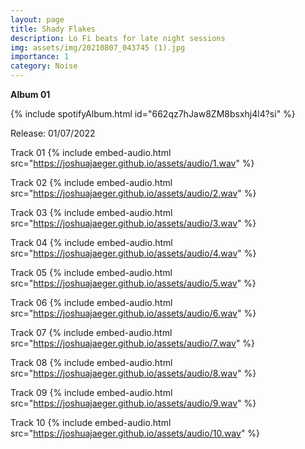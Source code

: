 ```yaml
---
layout: page
title: Shady Flakes
description: Lo Fi beats for late night sessions
img: assets/img/20210807_043745 (1).jpg
importance: 1
category: Noise
---
```


**Album 01**

{% include spotifyAlbum.html id="662qz7hJaw8ZM8bsxhj4l4?si" %}

Release: 01/07/2022


Track 01
{% include embed-audio.html src="https://joshuajaeger.github.io/assets/audio/1.wav" %}

Track 02
{% include embed-audio.html src="https://joshuajaeger.github.io/assets/audio/2.wav" %}

Track 03
{% include embed-audio.html src="https://joshuajaeger.github.io/assets/audio/3.wav" %}

Track 04
{% include embed-audio.html src="https://joshuajaeger.github.io/assets/audio/4.wav" %}

Track 05
{% include embed-audio.html src="https://joshuajaeger.github.io/assets/audio/5.wav" %}

Track 06
{% include embed-audio.html src="https://joshuajaeger.github.io/assets/audio/6.wav" %}

Track 07
{% include embed-audio.html src="https://joshuajaeger.github.io/assets/audio/7.wav" %}

Track 08
{% include embed-audio.html src="https://joshuajaeger.github.io/assets/audio/8.wav" %}

Track 09
{% include embed-audio.html src="https://joshuajaeger.github.io/assets/audio/9.wav" %}

Track 10
{% include embed-audio.html src="https://joshuajaeger.github.io/assets/audio/10.wav" %}



